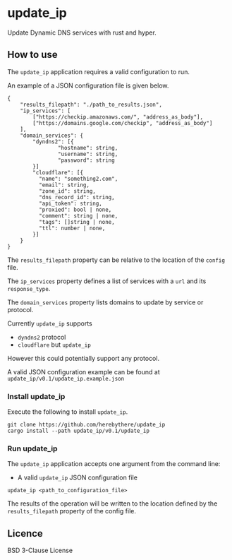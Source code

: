 # update_ip

Update Dynamic DNS services with rust and hyper.

## How to use

The `update_ip` application requires a valid configuration to run.

An example of a JSON configuration file is given below.

```
{
	"results_filepath": "./path_to_results.json",
	"ip_services": [
		["https://checkip.amazonaws.com/", "address_as_body"],
		["https://domains.google.com/checkip", "address_as_body"]
	],
	"domain_services": {
		"dyndns2": [{
				"hostname": string,
				"username": string,
				"password": string
		}]
		"cloudflare": [{
		  "name": "something2.com",
		  "email": string,
		  "zone_id": string,
		  "dns_record_id": string,
		  "api_token": string,
		  "proxied": bool | none,
		  "comment": string | none,
		  "tags": []string | none,
		  "ttl": number | none,
		}]
	}
}
```

The `results_filepath` property can be relative to the location of the `config` file.

The `ip_services` property defines a list of services with a `url` and its `response_type`.

The `domain_services` property lists domains to update by service or protocol.

Currently `update_ip` supports
- `dyndns2` protocol
- `cloudflare` but `update_ip`

However this could potentially support any protocol.

A valid JSON configuration example can be found at
`update_ip/v0.1/update_ip.example.json`

### Install update_ip

Execute the following to install `update_ip`.

```
git clone https://github.com/herebythere/update_ip
cargo install --path update_ip/v0.1/update_ip
```

### Run update_ip

The `update_ip` application accepts one argument from the command line:

- A valid `update_ip` JSON configuration file

```
update_ip <path_to_configuration_file>
```

The results of the operation will be written to the location defined by the `results_filepath` property of the config file.

## Licence

BSD 3-Clause License

